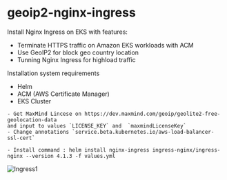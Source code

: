 # geoip2-nginx-ingress

Install Nginx Ingress on EKS with features:
- Terminate HTTPS traffic on Amazon EKS workloads with ACM
- Use GeoIP2 for block geo country location
- Tunning Nginx Ingress for highload traffic

Installation system requirements
- Helm
- ACM (AWS Certificate Manager)
- EKS Cluster

```
- Get MaxMind Lincese on https://dev.maxmind.com/geoip/geolite2-free-geolocation-data
and input to values `LICENSE_KEY` and  `maxmindLicenseKey`
- Change annotations `service.beta.kubernetes.io/aws-load-balancer-ssl-cert`
```
```
- Install command : helm install nginx-ingress ingress-nginx/ingress-nginx --version 4.1.3 -f values.yml
```


![Ingress1](https://user-images.githubusercontent.com/93975934/191185414-92e01667-6754-4a26-a493-a9d0c8d25ade.png)
